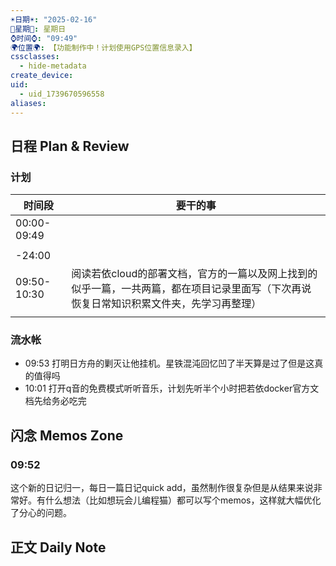 ```yaml
---
☀️日期☀️: "2025-02-16"
📆星期📆: 星期日
⌚️时间⌚️: "09:49"
🌍位置🌍: 【功能制作中！计划使用GPS位置信息录入】
cssclasses:
  - hide-metadata
create_device: 
uid:
  - uid_1739670596558
aliases:
---
```

 

## 日程 Plan & Review

### 计划

| 时间段 | 要干的事 |
| ---- | ---- |
| 00:00-09:49 |  |
|  |  |
| -24:00 |  |
| 09:50- 10:30 | 阅读若依cloud的部署文档，官方的一篇以及网上找到的似乎一篇，一共两篇，都在项目记录里面写（下次再说恢复日常知识积累文件夹，先学习再整理） |
|  |  |
### 流水帐
- 09:53 打明日方舟的剿灭让他挂机。星铁混沌回忆凹了半天算是过了但是这真的值得吗
- 10:01 打开q音的免费模式听听音乐，计划先听半个小时把若依docker官方文档先给务必吃完


## 闪念 Memos Zone
### 09:52 
 
 这个新的日记归一，每日一篇日记quick add，虽然制作很复杂但是从结果来说非常好。有什么想法（比如想玩会儿编程猫）都可以写个memos，这样就大幅优化了分心的问题。
## 正文 Daily Note

